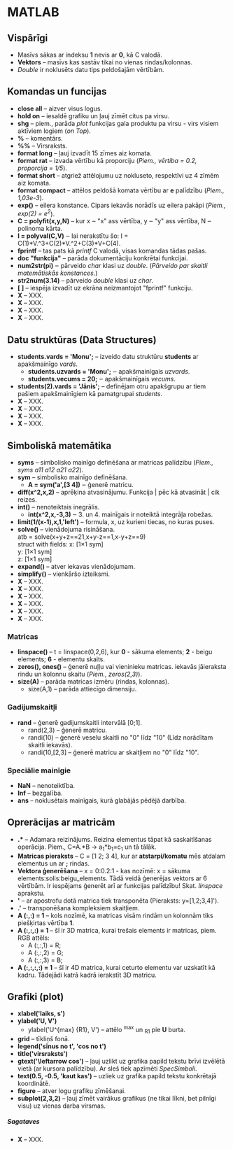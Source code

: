 # MATLAB
## Vispārīgi
- Masīvs sākas ar indeksu **1** nevis ar **0**, kā C valodā.  
- **Vektors** – masīvs kas sastāv tikai no vienas rindas/kolonnas.  
- *Double* ir noklusēts datu tips peldošajām vērtībām.  

## Komandas un funcijas
- **close all** – aizver visus logus.  
- **hold on** – iesaldē grafiku un ļauj zīmēt citus pa virsu.  
- **shg** – piem., parāda *plot* funkcijas gala produktu pa virsu - virs visiem aktīviem logiem (*on Top*).  
- **%** – komentārs.  
- **%%** – Virsraksts.  
- **format long** – ļauj izvadīt 15 zīmes aiz komata.   
- **format rat** – izvada vērtību kā proporciju (*Piem., vērtiba = 0.2, proporcija = 1/5*).  
- **format short** – atgriež attēlojumu uz nokluseto, respektīvi uz 4 zīmēm aiz komata.  
- **format compact** – attēlos peldošā komata vērtību ar **e** palīdzību (*Piem., 1,03e-3*).  
- **exp()** – eilera konstance. Cipars iekavās norādīs uz eilera pakāpi (*Piem., exp(2) = e<sup>2</sup>*).  
- **C = polyfit(x,y,N)** – kur x ‒ "x" ass vērtība, y ‒ "y" ass vērtība, N ‒ polinoma kārta.  
- **I = polyval(C,V)** ‒ lai nerakstītu šo: I = C(1)*V.^3+C(2)*V.^2+C(3)*V+C(4).  
- **fprintf** – tas pats kā *printf* C valodā, visas komandas tādas pašas.  
- **doc "funkcija"** – parāda dokumentāciju konkrētai funkcijai. 
- **num2str(pi)** ‒ pārveido *char* klasi uz *double*. (*Pārveido par skaitli matemātiskās konstances.*)  
- **str2num(3.14)** – pārveido *double* klasi uz *char*.  
- **\[ \]** – iespēja izvadīt uz ekrāna neizmantojot "fprintf" funkciju.  
- **X** – XXX.  
- **X** – XXX.  
- **X** – XXX.  
- **X** – XXX.  


## Datu struktūras (Data Structures)
- **students.vards = 'Monu';** – izveido datu struktūru **students** ar apakšmainīgo *vards*.  
  - **students.uzvards = 'Monu';** ‒ apakšmainīgais *uzvards*.   
  - **students.vecums = 20;** ‒ apakšmainīgais *vecums*. 
- **students(2).vards = 'Jānis';** – definējam otru apakšgrupu ar tiem pašiem apakšmainīgiem kā pamatgrupai *students*.  
- **X** – XXX.  
- **X** – XXX.  
- **X** – XXX.  
- **X** – XXX.  


## Simboliskā matemātika
- **syms** – simbolisko mainīgo definēšana ar matricas palīdzibu (*Piem., syms a11 a12 a21 a22*).  
- **sym** – simbolisko mainīgo definēšana.  
  - **A = sym('a',\[3 4\])** ‒ ģenerē matricu.  
- **diff(x^2,x,2)** – aprēķina atvasinājumu. Funkcija | pēc kā atvasināt | cik reizes.    
- **int()** – nenoteiktais inegrālis.  
  - **int(x^2,x,-3,3)** ‒ 3. un 4. mainīgais ir noteiktā integrāļa robežas.  
- **limit(1/(x-1),x,1,'left')** – formula, x, uz kurieni tiecas, no kuras puses.  
- **solve()** – vienādojuma risināšana.  
  atb = solve(x+y+z==21,x+y-z==1,x-y+z==9)  
  struct with fields:
    x: \[1×1 sym\]  
    y: \[1×1 sym\]  
    z: \[1×1 sym\] 
- **expand()** – atver iekavas vienādojumam.  
- **simplify()** – vienkāršo izteiksmi.  
- **X** – XXX.  
- **X** – XXX.  
- **X** – XXX.  
- **X** – XXX.  
- **X** – XXX.  
- **X** – XXX.  



### Matricas
- **linspace()** – t = linspace(0,2,6), kur **0** - sākuma elements; **2** - beigu elements; **6** - elementu skaits.
- **zeros(), ones()** – ģenerē nuļļu vai vieninieku matricas. iekavās jāieraksta rindu un kolonnu skaitu (*Piem., zeros(2,3)*).  
- **size(A)** – parāda matricas izmēru (rindas, kolonnas).  
  - size(A,1) – parāda attiecīgo dimensiju.  

### Gadijumskaitļi
- **rand** – ģenerē gadijumskaitli intervālā \[0;1\].  
  - rand(2,3) – ģenerē matricu.  
  - randi(10) – ģenerē veselu skaitli no "0" līdz "10" (Līdz norādītam skaitli iekavās).  
  - randi(10,\[2,3\] – ģenerē matricu ar skaitļiem no "0" līdz "10".  

### Speciālie mainīgie
- **NaN** – nenoteiktība.  
- **Inf** – bezgalība.  
- **ans** – noklusētais mainīgais, kurā glabājās pēdējā darbība.  

## Oprerācijas ar matricām
- **.\*** – Adamara reizinājums. Reizina elementus tāpat kā saskaitīšanas operācija. Piem., C=A.\*B -> a<sub>1</sub>\*b<sub>1</sub>=c<sub>1</sub> un tā tālāk.  
- **Matricas pieraksts** – C = \[1 2; 3 4\], kur ar **atstarpi/komatu** mēs atdalam elementus un ar **;** rindas.
- **Vektora ģenerēšana** – x = 0:0.2:1 - kas nozīmē: x = sākuma elements:solis:beigu_elements. Tādā veidā ģenerējas vektors ar 6 vērtībām. Ir iespējams ģenerēt arī ar funkcijas palīdzību! Skat. *linspace* aprakstu.    
- **'** – ar apostrofu dotā matrica tiek transponēta (Pieraksts: y=\[1,2;3,4\]').  
- **.'** – transponēšana kompleksiem skaitļiem.  
- **A (:,:) = 1** – kols nozīmē, ka matricas visām rindām un kolonnām tiks piešķirtas vērtība **1**.  
- **A (:,:,:) = 1** – šī ir 3D matrica, kurai trešais elements ir matricas, piem. RGB attēls:  
  - A (:,:,1) = R;  
  - A (:,:,2) = G;  
  - A (:,:,3) = B;  
- **A (:,:,:,:) = 1** – šī ir 4D matrica, kurai ceturto elementu var uzskatīt kā kadru. Tādejādi katrā kadrā ierakstīt 3D matricu.  

## Grafiki (plot)
- **xlabel('laiks, s')**  
- **ylabel('U, V')**
  - ylabel('U^{max} {R1}, V') – attēlo <sup>max</sup> un <sub>R1</sub> pie **U** burta.  
- **grid** – tīkliņš fonā.  
- **legend('sīnus no t', 'cos no t')**  
- **title('virsraksts')**  
- **gtext('\leftarrow cos')** – ļauj uzlikt uz grafika papild tekstu brīvi izvēlētā vietā (ar kursora palīdzību). Ar sleš tiek apzīmēti *SpecSimboli*.  
- **text(0.5, -0.5, 'kaut kas')** – uzliek uz grafika papild tekstu konkrētajā koordinātē.  
- **figure** – atver logu grafiku zīmēšanai.  
- **subplot(2,3,2)** – ļauj zīmēt vairākus grafikus (ne tikai līkni, bet pilnīgi visu) uz vienas darba virsmas.  

##### Sagataves
- **X** – XXX.  
